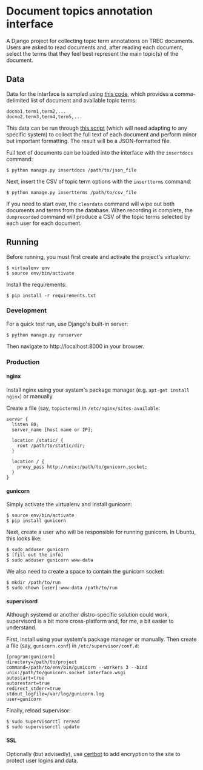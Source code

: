 # Document topics annotation interface

A Django project for collecting topic term annotations on TREC documents. Users are asked to read documents and, after reading each document, select the terms that they feel best represent the main topic(s) of the document.

## Data

Data for the interface is sampled using [this code](https://github.com/gtsherman/document-expansion/blob/master/src/main/kotlin/org/retrievable/documentExpansion/main/CollectUserStudyData.kt), which provides a comma-delimited list of document and available topic terms:

```
docno1,term1,term2,...
docno2,term3,term4,term5,...
```

This data can be run through [this script](https://github.com/gtsherman/document-expansion-experiments/blob/master/user-study/get_document_text.py) (which will need adapting to any specific system) to collect the full text of each document and perform minor but important formatting. The result will be a JSON-formatted file.

Full text of documents can be loaded into the interface with the `insertdocs` command:

```
$ python manage.py insertdocs /path/to/json_file
```

Next, insert the CSV of topic term options with the `insertterms` command:

```
$ python manage.py insertterms /path/to/csv_file
```

If you need to start over, the `cleardata` command will wipe out both documents and terms from the database. When recording is complete, the `dumprecorded` command will produce a CSV of the topic terms selected by each user for each document.

## Running

Before running, you must first create and activate the project's virtualenv:

```
$ virtualenv env
$ source env/bin/activate
```

Install the requirements:

```
$ pip install -r requirements.txt
```

### Development

For a quick test run, use Django's built-in server:

```
$ python manage.py runserver
```

Then navigate to http://localhost:8000 in your browser.

### Production

#### nginx

Install nginx using your system's package manager (e.g. `apt-get install nginx`) or manually.

Create a file (say, `topicterms`) in `/etc/nginx/sites-available`:

```
server {
  listen 80;
  server_name [host name or IP];
  
  location /static/ {
    root /path/to/static/dir;
  }
  
  location / {
    proxy_pass http://unix:/path/to/gunicorn.socket;
  }
}
```

#### gunicorn

Simply activate the virtualenv and install gunicorn:

```
$ source env/bin/activate
$ pip install gunicorn
```

Next, create a user who will be responsible for running gunicorn. In Ubuntu, this looks like:

```
$ sudo adduser gunicorn
$ [fill out the info]
$ sudo adduser gunicorn www-data
```

We also need to create a space to contain the gunicorn socket:

```
$ mkdir /path/to/run
$ sudo chown [user]:www-data /path/to/run
```

#### supervisord

Although systemd or another distro-specific solution could work, supervisord is a bit more cross-platform and, for me, a bit easier to understand.

First, install using your system's package manager or manually. Then create a file (say, `gunicorn.conf`) in `/etc/supervisor/conf.d`:

```
[program:gunicorn]
directory=/path/to/project
command=/path/to/env/bin/gunicorn --workers 3 --bind unix:/path/to/gunicorn.socket interface.wsgi
autostart=true
autorestart=true
redirect_stderr=true
stdout_logfile=/var/log/gunicorn.log
user=gunicorn
```

Finally, reload supervisor:

```
$ sudo supervisorctl reread
$ sudo supervisorctl update
```

#### SSL

Optionally (but advisedly), use [certbot](https://certbot.eff.org/) to add encryption to the site to protect user logins and data.
